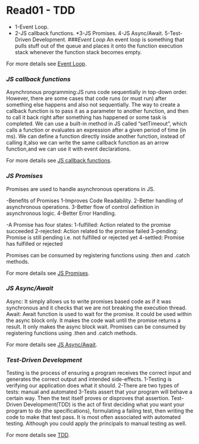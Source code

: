 # Read01 - TDD
* 1-Event Loop.
* 2-JS callback functions.
*3-JS Promises.
4-JS Async/Await.
5-Test-Driven Development.
###*Event Loop*
An event loop is something that pulls stuff out of the queue and places it onto the function execution stack 
whenever the function stack becomes empty.

For more details see [Event Loop](https://www.youtube.com/watch?v=8aGhZQkoFbQ).

### *JS callback functions*
Asynchronous programming:JS runs code sequentially in top-down order. However, 
there are some cases that code runs (or must run) after something else happens and also not sequentially.
The way to create a callback function is to pass it as a parameter to another function, and then to call it 
back right after something has happened or some task is completed. 
We can use a built-in method in JS called “setTimeout”, which calls a function or evaluates an expression 
after a given period of time (in ms). 
We can define a function directly inside another function, instead of calling it,also we can write the same callback
function as an arrow function,and we can use it with  event declarations.
 
 For more details see [JS callback functions](https://www.freecodecamp.org/news/JS-callback-functions-what-are-callbacks-in-js-and-how-to-use-them/).

### *JS Promises*
Promises are used to handle asynchronous operations in JS.

-Benefits of Promises 
 1-Improves Code Readability.
 2-Better handling of asynchronous operations.
 3-Better flow of control definition in asynchronous logic.
 4-Better Error Handling.

-A Promise has four states: 
 1-fulfilled: Action related to the promise succeeded
 2-rejected: Action related to the promise failed
 3-pending: Promise is still pending i.e. not fulfilled or rejected yet
 4-settled: Promise has fulfilled or rejected

Promises can be consumed by registering functions using .then and .catch methods.

For more details see [JS Promises](https://www.geeksforgeeks.org/javascript-promises/).

### *JS Async/Await*
Async:
It simply allows us to write promises based code as if it was synchronous and it checks that we are not breaking 
the execution thread.
Await:
Await function is used to wait for the promise. It could be used within the async block only. It makes the code
wait until the promise returns a result. It only makes the async block wait.
Promises can be consumed by registering functions using .then and .catch methods.

For more details see [JS Async/Await](https://www.geeksforgeeks.org/async-await-function-in-javascript/).

### *Test-Driven Development*
Testing is the process of ensuring a program receives the correct input and generates the correct output and intended 
side-effects.
1-Testing is verifying our application does what it should.
2-There are two types of tests: manual and automated
3-Tests assert that your program will behave a certain way. Then the test itself proves or disproves that assertion.
Test-Driven Development(TDD) is the act of first deciding what you want your program to do (the specifications),
formulating a failing test, then writing the code to make that test pass. It is most often associated with automated 
testing. Although you could apply the principals to manual testing as well.

For more details see [TDD](https://www.freecodecamp.org/news/an-introduction-to-test-driven-development-c4de6dce5c/).
